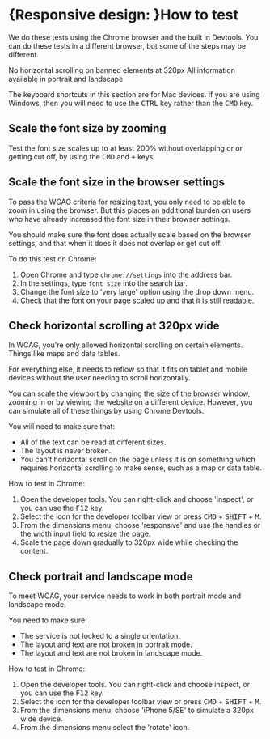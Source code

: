 # {Responsive design: }How to test

We do these tests using the Chrome browser and the built in Devtools. You can do these tests in a different browser, but some of the steps may be different.

No horizontal scrolling on banned elements at 320px
All information available in portrait and landscape

The keyboard shortcuts in this section are for Mac devices. If you are using Windows, then you will need to use the <kbd>CTRL</kbd> key rather than the <kbd>CMD</kbd> key.

## Scale the font size by zooming
Test the font size scales up to at least 200% without overlapping or or getting cut off, by using the <kbd>CMD</kbd> and <kbd>+</kbd> keys.

## Scale the font size in the browser settings
To pass the WCAG criteria for resizing text, you only need to be able to zoom in using the browser. But this places an additional burden on users who have already increased the font size in their browser settings. 

You should make sure the font does actually scale based on the browser settings, and that when it does it does not overlap or get cut off.

To do this test on Chrome:
1. Open Chrome and type `chrome://settings` into the address bar.
2. In the settings, type `font size` into the search bar.
3. Change the font size to 'very large' option using the drop down menu.
4. Check that the font on your page scaled up and that it is still readable.

## Check horizontal scrolling at 320px wide
In WCAG, you're only allowed horizontal scrolling on certain elements. Things like maps and data tables.

For everything else, it needs to reflow so that it fits on tablet and mobile devices without the user needing to scroll horizontally.

You can scale the viewport by changing the size of the browser window, zooming in or by viewing the website on a different device. However, you can simulate all of these things by using Chrome Devtools.

You will need to make sure that:
- All of the text can be read at different sizes.
- The layout is never broken.
- You can't horizontal scroll on the page unless it is on something which requires horizontal scrolling to make sense, such as a map or data table.

How to test in Chrome:
1. Open the developer tools. You can right-click and choose 'inspect', or you can use the <kbd>F12</kbd> key.
2. Select the icon for the developer toolbar view or press <kbd>CMD</kbd> + <kbd>SHIFT</kbd> + <kbd>M</kbd>.
3. From the dimensions menu, choose 'responsive' and use the handles or the width input field to resize the page.
4. Scale the page down gradually to 320px wide while checking the content.

## Check portrait and landscape mode
To meet WCAG, your service needs to work in both portrait mode and landscape mode.

You need to make sure:
- The service is not locked to a single orientation.
- The layout and text are not broken in portrait mode.
- The layout and text are not broken in landscape mode.

How to test in Chrome:
1. Open the developer tools. You can right-click and choose inspect, or you can use the <kbd>F12</kbd> key.
2. Select the icon for the developer toolbar view or press <kbd>CMD</kbd> + <kbd>SHIFT</kbd> + <kbd>M</kbd>.
3. From the dimensions menu, choose 'iPhone 5/SE' to simulate a 320px wide device.
3. From the dimensions menu select the 'rotate' icon.
